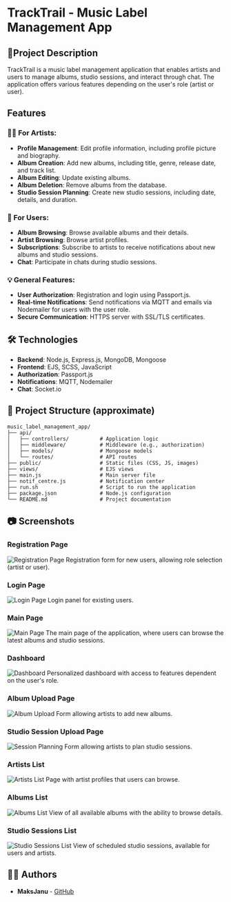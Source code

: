 # TrackTrail - Music Label Management App

## 📄Project Description

TrackTrail is a music label management application that enables artists and users to manage albums, studio sessions, and interact through chat. The application offers various features depending on the user's role (artist or user).

## Features

### 🧑‍🎨 For Artists:
- **Profile Management**: Edit profile information, including profile picture and biography.
- **Album Creation**: Add new albums, including title, genre, release date, and track list.
- **Album Editing**: Update existing albums.
- **Album Deletion**: Remove albums from the database.
- **Studio Session Planning**: Create new studio sessions, including date, details, and duration.

### 👤 For Users:
- **Album Browsing**: Browse available albums and their details.
- **Artist Browsing**: Browse artist profiles.
- **Subscriptions**: Subscribe to artists to receive notifications about new albums and studio sessions.
- **Chat**: Participate in chats during studio sessions.

### 💡 General Features:
- **User Authorization**: Registration and login using Passport.js.
- **Real-time Notifications**: Send notifications via MQTT and emails via Nodemailer for users with the user role.
- **Secure Communication**: HTTPS server with SSL/TLS certificates.

## 🛠️ Technologies

- **Backend**: Node.js, Express.js, MongoDB, Mongoose
- **Frontend**: EJS, SCSS, JavaScript
- **Authorization**: Passport.js
- **Notifications**: MQTT, Nodemailer
- **Chat**: Socket.io

## 🧬 Project Structure (approximate)

```
music_label_management_app/
├── api/
│   ├── controllers/          # Application logic
│   ├── middleware/           # Middleware (e.g., authorization)
│   ├── models/               # Mongoose models
│   └── routes/               # API routes
├── public/                   # Static files (CSS, JS, images)
├── views/                    # EJS views
├── main.js                   # Main server file
├── notif_centre.js           # Notification center
├── run.sh                    # Script to run the application
├── package.json              # Node.js configuration
└── README.md                 # Project documentation
```

## 📷 Screenshots


### Registration Page
![Registration Page](public/images/registerPage.png)
Registration form for new users, allowing role selection (artist or user).

### Login Page
![Login Page](public/images/loginPage.png)
Login panel for existing users.

### Main Page
![Main Page](public/images/mainPage.png)
The main page of the application, where users can browse the latest albums and studio sessions.

### Dashboard
![Dashboard](public/images/dashboard.png)
Personalized dashboard with access to features dependent on the user's role.

### Album Upload Page
![Album Upload](public/images/uploadAlbumPage.png)
Form allowing artists to add new albums.

### Studio Session Upload Page
![Session Planning](public/images/uploadStudio.png)
Form allowing artists to plan studio sessions.

### Artists List
![Artists List](public/images/artistsPage.png)
Page with artist profiles that users can browse.

### Albums List
![Albums List](public/images/albumsPage.png)
View of all available albums with the ability to browse details.

### Studio Sessions List
![Studio Sessions List](public/images/sessionsPage.png)
View of scheduled studio sessions, available for users and artists.

## 👨‍💻 Authors

- **MaksJanu** - [GitHub](https://github.com/MaksJanu)
